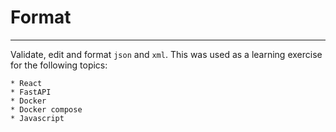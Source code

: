 # Format

----

Validate, edit and format `json` and `xml`.  This was used as a learning exercise for the following topics:

    * React
    * FastAPI
    * Docker
    * Docker compose
    * Javascript
